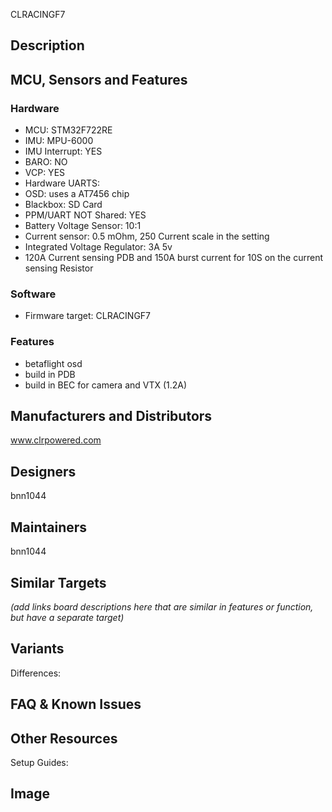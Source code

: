 CLRACINGF7
## Description



## MCU, Sensors and Features

### Hardware
* MCU: STM32F722RE
* IMU: MPU-6000
* IMU Interrupt: YES
* BARO: NO
* VCP: YES
* Hardware UARTS:
* OSD: uses a AT7456 chip
* Blackbox: SD Card
* PPM/UART NOT Shared: YES
* Battery Voltage Sensor: 10:1
* Current sensor: 0.5 mOhm, 250 Current scale in the setting
* Integrated Voltage Regulator: 3A 5v 
* 120A Current sensing PDB and 150A burst current for 10S on the current sensing Resistor

### Software
  - Firmware target: CLRACINGF7

### Features
* betaflight osd
* build in PDB
* build in BEC for camera and VTX (1.2A)
## Manufacturers and Distributors

www.clrpowered.com

## Designers
bnn1044

## Maintainers

bnn1044

## Similar Targets

_(add links board descriptions here that are similar in features or function, but have a separate target)_


## Variants

Differences:


## FAQ & Known Issues


## Other Resources

Setup Guides: 


## Image